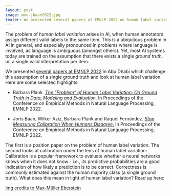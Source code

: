```yaml
---
layout: post
image: mme-jbaan2022.jpg
teaser: We presented several papers at EMNLP 2022 on human label variation
---
```


The problem of _human label variation_ arises in AI, when human annotators assign different valid labels to the same item. This is a ubiquitous problem in AI in general, and especially pronounced in problems where language is involved, as language is ambiguous (amongst others). Yet, most AI systems today are trained on the assumption that there exists a single _ground truth_, or, a single valid interpretation per item.

We presented [several papers at EMNLP 2022](https://twitter.com/MaiNLPlab/status/1600795488605073409) in Abu Dhabi which challenge this assumption of a single ground truth and look at human label variation. Here are some selected highlights:

- Barbara Plank. [_The "Problem” of Human Label Variation: On Ground Truth in Data, Modeling and Evaluation._](https://aclanthology.org/2022.emnlp-main.731/) In Proceedings of the Conference on Empirical Methods in Natural Language Processing, EMNLP 2022.

- Joris Baan, Wilker Aziz, Barbara Plank and Raquel Fernández. [_Stop Measuring Calibration When Humans Disagree_.](https://aclanthology.org/2022.emnlp-main.124/) In Proceedings of the Conference on Empirical Methods in Natural Language Processing, EMNLP 2022.

The first is a position paper on the problem of human label variation. The second looks at calibration under the lens of human label variation: Calibration is a popular framework to evaluate whether a neural networks knows when it does not know - i.e., its predictive probabilities are a good indication of how likely a prediction is to be correct. Correctness is commonly estimated against the human majority class (a single ground truth). What does this mean in light of human label variation? Read up here:

[Img credits to Max-Müller Eberstein](https://twitter.com/mxmeij/status/1601832608073388032)
